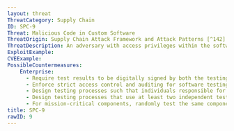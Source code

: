 ```yaml
---
layout: threat
ThreatCategory: Supply Chain
ID: SPC-9
Threat: Malicious Code in Custom Software
ThreatOrigin: Supply Chain Attack Framework and Attack Patterns [^142]
ThreatDescription: An adversary with access privileges within the software development environment and to associated tools, including the software unit/component test system and the software configuration management system, can hide malicious code in custom software.[^142]
ExploitExample:
CVEExample:
PossibleCountermeasures:
    Enterprise:
      - Require test results to be digitally signed by both the testing component and a credential uniquely associated with the test operator to enforce non-repudiation
      - Enforce strict access control and auditing for software testing systems to enable effective auditing of tests
      - Design testing processes such that individuals responsible for testing do not know the destination of a tested component to prevent sabotage of a specific critical function, location, device, or organizational operation
      - Design testing processes that use at least two independent testers/processes/tools and compare test results for consistency
      - For mission-critical components, randomly test the same component multiple times using different testers/processes/tools and compare test results for consistency
title: SPC-9
rawID: 9
---
```

